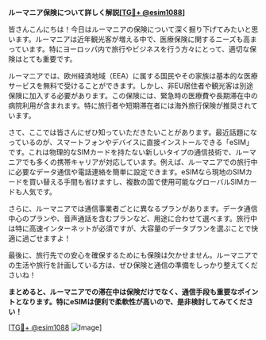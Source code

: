 **ルーマニア保険について詳しく解説[[TG💪+ @esim1088](https://t.me/s/esim1088)]**

皆さんこんにちは！今日はルーマニアの保険について深く掘り下げてみたいと思います。ルーマニアは近年観光客が増える中で、医療保険に関するニーズも高まっています。特にヨーロッパ内で旅行やビジネスを行う方々にとって、適切な保険はとても重要です。

ルーマニアでは、欧州経済地域（EEA）に属する国民やその家族は基本的な医療サービスを無料で受けることができます。しかし、非EU居住者や観光客は別途保険に加入する必要があります。この保険には、緊急時の医療費や長期滞在中の病院利用が含まれます。特に旅行者や短期滞在者には海外旅行保険が推奨されています。

さて、ここでは皆さんにぜひ知っていただきたいことがあります。最近話題になっているのが、スマートフォンやデバイスに直接インストールできる「eSIM」です。これは物理的なSIMカードを持たない新しいタイプの通信技術で、ルーマニアでも多くの携帯キャリアが対応しています。例えば、ルーマニアでの旅行中に必要なデータ通信や電話連絡を簡単に設定できます。eSIMなら現地のSIMカードを買い替える手間も省けますし、複数の国で使用可能なグローバルSIMカードも人気です。

さらに、ルーマニアでは通信事業者ごとに異なるプランがあります。データ通信中心のプランや、音声通話を含むプランなど、用途に合わせて選べます。旅行中は特に高速インターネットが必須ですが、大容量のデータプランを選ぶことで快適に過ごせますよ！

最後に、旅行先での安心を確保するためにも保険は欠かせません。ルーマニアでの生活や旅行を計画している方は、ぜひ保険と通信の準備をしっかり整えてくださいね！

**まとめると、ルーマニアでの滞在中は保険だけでなく、通信手段も重要なポイントとなります。特にeSIMは便利で柔軟性が高いので、是非検討してみてください！**

[[TG💪+ @esim1088](https://t.me/s/esim1088) ![Image](https://i.postimg.cc/Y0z9fWf4/image.png)]